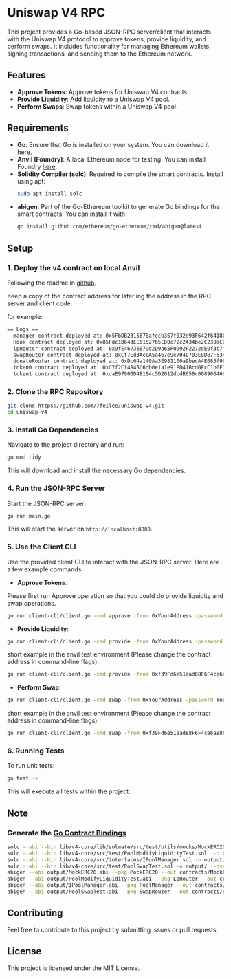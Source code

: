 
# Uniswap V4 RPC

This project provides a Go-based JSON-RPC server/client that interacts with the Uniswap V4 protocol to approve tokens, provide liquidity, and perform swaps. It includes functionality for managing Ethereum wallets, signing transactions, and sending them to the Ethereum network.

## Features

- **Approve Tokens**: Approve tokens for Uniswap V4 contracts.
- **Provide Liquidity**: Add liquidity to a Uniswap V4 pool.
- **Perform Swaps**: Swap tokens within a Uniswap V4 pool.

## Requirements

- **Go**: Ensure that Go is installed on your system. You can download it [here](https://golang.org/dl/).
- **Anvil (Foundry)**: A local Ethereum node for testing. You can install Foundry [here](https://book.getfoundry.sh/getting-started/installation.html).
- **Solidity Compiler (solc)**: Required to compile the smart contracts. Install using apt:
  ```bash
  sudo apt install solc
  ```
- **abigen**: Part of the Go-Ethereum toolkit to generate Go bindings for the smart contracts. You can install it with:
  ```bash
  go install github.com/ethereum/go-ethereum/cmd/abigen@latest
  ```

## Setup

### 1. Deploy the v4 contract on local Anvil

Following the readme in [github](https://github.com/7feilee/v4-template/blob/main/README.md#local-development-anvil).

Keep a copy of the contract address for later ing the address in the RPC server and client code.

for example:
```bash
== Logs ==
  manager contract deployed at: 0x5FbDB2315678afecb367f032d93F642f64180aa3
  Hook contract deployed at: 0x85Fdc1D643EE6152765CD0c72c2434be2C238aC0
  lpRouter contract deployed at: 0x9fE46736679d2D9a65F0992F2272dE9f3c7fa6e0
  swapRouter contract deployed at: 0xCf7Ed3AccA5a467e9e704C703E8D87F634fB0Fc9
  donateRouter contract deployed at: 0xDc64a140Aa3E981100a9becA4E685f962f0cF6C9
  token0 contract deployed at: 0xC7f2Cf4845C6db0e1a1e91ED41Bcd0FcC1b0E141
  token1 contract deployed at: 0xdaE97900D4B184c5D2012dcdB658c008966466DD
```


### 2. Clone the RPC Repository

```bash
git clone https://github.com/7feilee/uniswap-v4.git
cd uniswap-v4
```

### 3. Install Go Dependencies

Navigate to the project directory and run:

```bash
go mod tidy
```

This will download and install the necessary Go dependencies.


### 4. Run the JSON-RPC Server

Start the JSON-RPC server:

```bash
go run main.go
```

This will start the server on `http://localhost:8080`.

### 5. Use the Client CLI

Use the provided client CLI to interact with the JSON-RPC server. Here are a few example commands:

- **Approve Tokens**:

Please first run Approve operation so that you could do provide liquidity and swap operations.

```bash
go run client-cli/client.go -cmd approve -from 0xYourAddress -password YourPassword -token0 0xToken0Address -token1 0xToken1Address -lpRouter 0xLpRouterAddress -swapRouter 0xSwapRouterAddress
```

- **Provide Liquidity**:

```bash
go run client-cli/client.go -cmd provide -from 0xYourAddress -password YourPassword -token0 0xToken0Address -token1 0xToken1Address -lpRouter 0xLpRouterAddress -tickLower -600 -tickUpper 600 -liquidity 1000000000000000000
```

short example in the anvil test environment (Please change the contract address in command-line flags).

```bash
go run client-cli/client.go -cmd provide -from 0xf39Fd6e51aad88F6F4ce6aB8827279cffFb92266 -password TEST_abc123
```

- **Perform Swap**:

```bash
go run client-cli/client.go -cmd swap -from 0xYourAddress -password YourPassword -token0 0xToken0Address -token1 0xToken1Address -swapRouter 0xSwapRouterAddress -amount 1000000000000000000 -zeroForOne true
```

short example in the anvil test environment (Please change the contract address in command-line flags).

```bash
go run client-cli/client.go -cmd swap -from 0xf39Fd6e51aad88F6F4ce6aB8827279cffFb92266 -password TEST_abc123 -amount  1000000
```

### 6. Running Tests

To run unit tests:

```bash
go test -v
```

This will execute all tests within the project.

## Note

### Generate the [Go Contract Bindings](https://geth.ethereum.org/docs/developers/dapp-developer/native-bindings)

```bash
solc --abi --bin lib/v4-core/lib/solmate/src/test/utils/mocks/MockERC20.sol -o output/ --overwrite
solc --abi --bin lib/v4-core/src/test/PoolModifyLiquidityTest.sol  -o output/ --overwrite
solc --abi --bin lib/v4-core/src/interfaces/IPoolManager.sol -o output/ --overwrite
solc --abi --bin lib/v4-core/src/test/PoolSwapTest.sol -o output/ --overwrite
abigen --abi output/MockERC20.abi --pkg MockERC20 --out contracts/MockERC20.go
abigen --abi output/PoolModifyLiquidityTest.abi --pkg LpRouter --out contracts/LpRouter.go
abigen --abi output/IPoolManager.abi --pkg PoolManager --out contracts/PoolManager.go
abigen --abi output/PoolSwapTest.abi --pkg SwapRouter --out contracts/SwapRouter.go
```

## Contributing

Feel free to contribute to this project by submitting issues or pull requests.

## License

This project is licensed under the MIT License.

